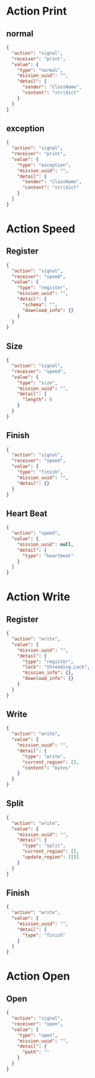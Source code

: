 # Action Print
## normal
```json
{
  "action": "signal",
  "receiver": "print",
  "value": {
    "type": "normal",
    "mission_uuid": "",
    "detail": {
      "sender": "ClassName",
      "content": "str|dict"
    }
  }
}
```

## exception
```json
{
  "action": "signal",
  "receiver": "print",
  "value": {
    "type": "exception",
    "mission_uuid": "",
    "detail": {
      "sender": "ClassName",
      "content": "str|dict"
    }
  }
}
```

# Action Speed
## Register
```json
{
  "action": "signal",
  "receiver": "speed",
  "value": {
    "type": "register",
    "mission_uuid": "",
    "detail": {
      "schema": "",
      "download_info": {}
    }
  }
}
```

## Size
```json
{
  "action": "signal",
  "receiver": "speed",
  "value": {
    "type": "size",
    "mission_uuid": "",
    "detail": {
      "length": 0
    }
  }
}
```

## Finish
```json
{
  "action": "signal",
  "receiver": "speed",
  "value": {
    "type": "finish",
    "mission_uuid": "",
    "detail": {}
  }
}
```

## Heart Beat
```json
{
  "action": "speed",
  "value": {
    "mission_uuid": null,
    "detail": {
      "type": "heartbeat"
    }
  }
}
```

# Action Write
## Register
```json
{
  "action": "write",
  "value": {
    "mission_uuid": "",
    "detail": {
      "type": "register",
      "lock": "threading.Lock",
      "mission_info": {},
      "download_info": {}
    }
  }
}
```

## Write
```json
{
  "action": "write",
  "value": {
    "mission_uuid": "",
    "detail": {
      "type": "write",
      "current_region": [],
      "content": "bytes"
    }
  }
}
```

## Split
```json
{
  "action": "write",
  "value": {
    "mission_uuid": "",
    "detail": {
      "type": "split",
      "current_region": [],
      "update_region": [[]]
    }
  }
}
```

## Finish
```json
{
  "action": "write",
  "value": {
    "mission_uuid": "",
    "detail": {
      "type": "finish"
    }
  }
}
```

# Action Open
## Open
```json
{
  "action": "signal",
  "receiver": "open",
  "value": {
    "type": "open",
    "mission_uuid": "",
    "detail": {
      "path": ""
    }
  }
}
```
